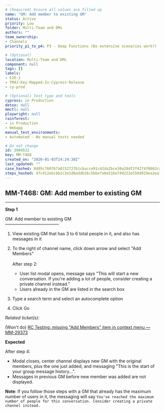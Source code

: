 ```yaml
---
# (Required) Ensure all values are filled up
name: "GM: Add member to existing GM"
status: Active
priority: Low
folder: Multi-Team and DMs
authors: ""
team_ownership: 
- Channels
priority_p1_to_p4: P3 - Deep Functions (Do extensive scenarios work?)

# (Optional)
location: Multi-Team and DMs
component: null
tags: []
labels: 
- E2E-1
- TM4J-Key-Mapped-In-Cypress-Release
- cy-prod

# (Optional) Test type and tools
cypress: in Production
detox: null
mmctl: null
playwright: null
rainforest: 
- in Production
- Webapp
manual_test_environments: 
- Automated - No manual tests needed

# Do not change
id: 3904522
key: MM-T468
created_on: "2020-01-03T14:24:38Z"
last_updated: ""
case_hashed: 8d05c760767a8152727b1cbacce91c42da2bce30a28df2f4274f8862ca69a2f4f6b297b792d91030787c88d2991502b5
steps_hashed: 47c412ebcbb2c3e1d6addb26c5bbe7e6e516e749222e550d929ea2ea7a2ecea91ca4e866f19f6aeaea3820700ca62c27
---
```


<!-- (Auto-generated) Based on frontmatter's "key" and "name" -->

## MM-T468: GM: Add member to existing GM

---

**Step 1**

GM: Add member to existing GM\
–––––––––––––––––––––––––

1. View existing GM that has 3 to 6 total people in it, and also has messages in it

2. To the right of channel name, click down arrow and select "Add Members"\
   \
   After step 2:

   - User list modal opens, message says "This will start a new conversation. If you're adding a lot of people, consider creating a private channel instead."
   - Users already in the GM are listed in the search box

3. Type a search term and select an autocomplete option

4. Click Go

_Related ticket(s):_

(Won't do) [RC Testing: missing "Add Members" item in context menu — MM-29373](https://mattermost.atlassian.net/browse/MM-29373)

**Expected**

After step 4:

- Modal closes, center channel displays new GM with the original members, plus the one just added, and messaging "This is the start of your group message history...".
- Messages in previous GM before new member was added are not displayed.

**Note**: If you follow those steps with a GM that already has the maximum number of users in it, the messaging will say `You've reached the maximum number of people for this conversation. Consider creating a private channel instead.`
